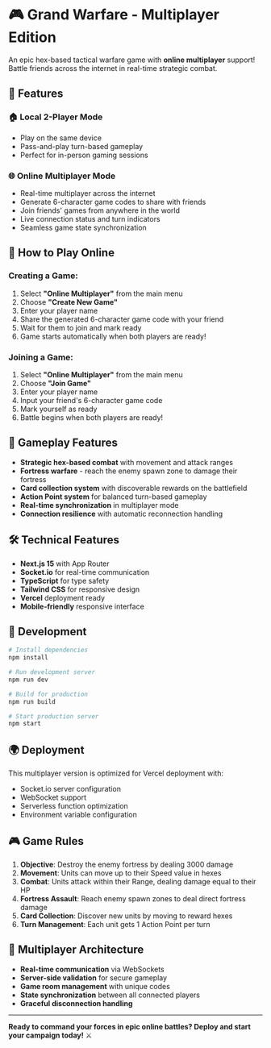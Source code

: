 # 🎮 Grand Warfare - Multiplayer Edition

An epic hex-based tactical warfare game with **online multiplayer** support! Battle friends across the internet in real-time strategic combat.

## 🌟 Features

### 🏠 **Local 2-Player Mode**
- Play on the same device
- Pass-and-play turn-based gameplay
- Perfect for in-person gaming sessions

### 🌐 **Online Multiplayer Mode**
- Real-time multiplayer across the internet
- Generate 6-character game codes to share with friends
- Join friends' games from anywhere in the world
- Live connection status and turn indicators
- Seamless game state synchronization

## 🚀 How to Play Online

### Creating a Game:
1. Select **"Online Multiplayer"** from the main menu
2. Choose **"Create New Game"**
3. Enter your player name
4. Share the generated 6-character game code with your friend
5. Wait for them to join and mark ready
6. Game starts automatically when both players are ready!

### Joining a Game:
1. Select **"Online Multiplayer"** from the main menu
2. Choose **"Join Game"**
3. Enter your player name
4. Input your friend's 6-character game code
5. Mark yourself as ready
6. Battle begins when both players are ready!

## 🎯 Gameplay Features

- **Strategic hex-based combat** with movement and attack ranges
- **Fortress warfare** - reach the enemy spawn zone to damage their fortress
- **Card collection system** with discoverable rewards on the battlefield
- **Action Point system** for balanced turn-based gameplay
- **Real-time synchronization** in multiplayer mode
- **Connection resilience** with automatic reconnection handling

## 🛠 Technical Features

- **Next.js 15** with App Router
- **Socket.io** for real-time communication
- **TypeScript** for type safety
- **Tailwind CSS** for responsive design
- **Vercel** deployment ready
- **Mobile-friendly** responsive interface

## 🔧 Development

```bash
# Install dependencies
npm install

# Run development server
npm run dev

# Build for production
npm run build

# Start production server
npm start
```

## 🌍 Deployment

This multiplayer version is optimized for Vercel deployment with:
- Socket.io server configuration
- WebSocket support
- Serverless function optimization
- Environment variable configuration

## 🎮 Game Rules

1. **Objective**: Destroy the enemy fortress by dealing 3000 damage
2. **Movement**: Units can move up to their Speed value in hexes
3. **Combat**: Units attack within their Range, dealing damage equal to their HP
4. **Fortress Assault**: Reach enemy spawn zones to deal direct fortress damage
5. **Card Collection**: Discover new units by moving to reward hexes
6. **Turn Management**: Each unit gets 1 Action Point per turn

## 🤝 Multiplayer Architecture

- **Real-time communication** via WebSockets
- **Server-side validation** for secure gameplay
- **Game room management** with unique codes
- **State synchronization** between all connected players
- **Graceful disconnection handling**

---

**Ready to command your forces in epic online battles? Deploy and start your campaign today!** ⚔️